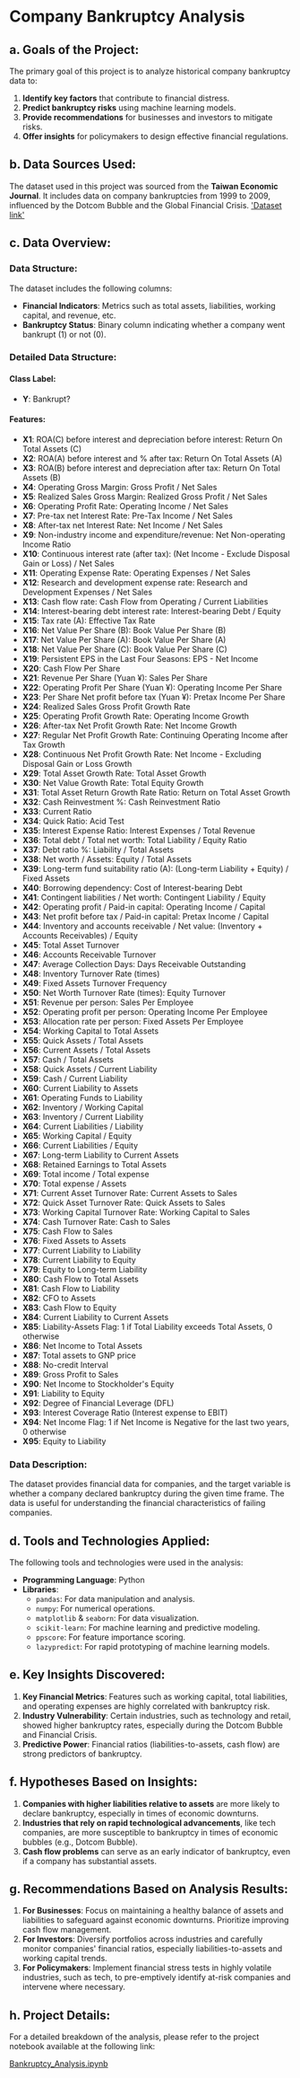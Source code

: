 # Company Bankruptcy Analysis

## a. Goals of the Project:
The primary goal of this project is to analyze historical company bankruptcy data to:
1. **Identify key factors** that contribute to financial distress.
2. **Predict bankruptcy risks** using machine learning models.
3. **Provide recommendations** for businesses and investors to mitigate risks.
4. **Offer insights** for policymakers to design effective financial regulations.

## b. Data Sources Used:
The dataset used in this project was sourced from the **Taiwan Economic Journal**. It includes data on company bankruptcies from 1999 to 2009, influenced by the Dotcom Bubble and the Global Financial Crisis.
['Dataset link'](https://www.kaggle.com/datasets/fedesoriano/company-bankruptcy-prediction)

## c. Data Overview:
### Data Structure:
The dataset includes the following columns:
- **Financial Indicators**: Metrics such as total assets, liabilities, working capital, and revenue, etc.
- **Bankruptcy Status**: Binary column indicating whether a company went bankrupt (1) or not (0).

### Detailed Data Structure:

#### Class Label:
- **Y**: Bankrupt?
#### Features:
- **X1**: ROA(C) before interest and depreciation before interest: Return On Total Assets (C)
- **X2**: ROA(A) before interest and % after tax: Return On Total Assets (A)
- **X3**: ROA(B) before interest and depreciation after tax: Return On Total Assets (B)
- **X4**: Operating Gross Margin: Gross Profit / Net Sales
- **X5**: Realized Sales Gross Margin: Realized Gross Profit / Net Sales
- **X6**: Operating Profit Rate: Operating Income / Net Sales
- **X7**: Pre-tax net Interest Rate: Pre-Tax Income / Net Sales
- **X8**: After-tax net Interest Rate: Net Income / Net Sales
- **X9**: Non-industry income and expenditure/revenue: Net Non-operating Income Ratio
- **X10**: Continuous interest rate (after tax): (Net Income - Exclude Disposal Gain or Loss) / Net Sales
- **X11**: Operating Expense Rate: Operating Expenses / Net Sales
- **X12**: Research and development expense rate: Research and Development Expenses / Net Sales
- **X13**: Cash flow rate: Cash Flow from Operating / Current Liabilities
- **X14**: Interest-bearing debt interest rate: Interest-bearing Debt / Equity
- **X15**: Tax rate (A): Effective Tax Rate
- **X16**: Net Value Per Share (B): Book Value Per Share (B)
- **X17**: Net Value Per Share (A): Book Value Per Share (A)
- **X18**: Net Value Per Share (C): Book Value Per Share (C)
- **X19**: Persistent EPS in the Last Four Seasons: EPS - Net Income
- **X20**: Cash Flow Per Share
- **X21**: Revenue Per Share (Yuan ¥): Sales Per Share
- **X22**: Operating Profit Per Share (Yuan ¥): Operating Income Per Share
- **X23**: Per Share Net profit before tax (Yuan ¥): Pretax Income Per Share
- **X24**: Realized Sales Gross Profit Growth Rate
- **X25**: Operating Profit Growth Rate: Operating Income Growth
- **X26**: After-tax Net Profit Growth Rate: Net Income Growth
- **X27**: Regular Net Profit Growth Rate: Continuing Operating Income after Tax Growth
- **X28**: Continuous Net Profit Growth Rate: Net Income - Excluding Disposal Gain or Loss Growth
- **X29**: Total Asset Growth Rate: Total Asset Growth
- **X30**: Net Value Growth Rate: Total Equity Growth
- **X31**: Total Asset Return Growth Rate Ratio: Return on Total Asset Growth
- **X32**: Cash Reinvestment %: Cash Reinvestment Ratio
- **X33**: Current Ratio
- **X34**: Quick Ratio: Acid Test
- **X35**: Interest Expense Ratio: Interest Expenses / Total Revenue
- **X36**: Total debt / Total net worth: Total Liability / Equity Ratio
- **X37**: Debt ratio %: Liability / Total Assets
- **X38**: Net worth / Assets: Equity / Total Assets
- **X39**: Long-term fund suitability ratio (A): (Long-term Liability + Equity) / Fixed Assets
- **X40**: Borrowing dependency: Cost of Interest-bearing Debt
- **X41**: Contingent liabilities / Net worth: Contingent Liability / Equity
- **X42**: Operating profit / Paid-in capital: Operating Income / Capital
- **X43**: Net profit before tax / Paid-in capital: Pretax Income / Capital
- **X44**: Inventory and accounts receivable / Net value: (Inventory + Accounts Receivables) / Equity
- **X45**: Total Asset Turnover
- **X46**: Accounts Receivable Turnover
- **X47**: Average Collection Days: Days Receivable Outstanding
- **X48**: Inventory Turnover Rate (times)
- **X49**: Fixed Assets Turnover Frequency
- **X50**: Net Worth Turnover Rate (times): Equity Turnover
- **X51**: Revenue per person: Sales Per Employee
- **X52**: Operating profit per person: Operating Income Per Employee
- **X53**: Allocation rate per person: Fixed Assets Per Employee
- **X54**: Working Capital to Total Assets
- **X55**: Quick Assets / Total Assets
- **X56**: Current Assets / Total Assets
- **X57**: Cash / Total Assets
- **X58**: Quick Assets / Current Liability
- **X59**: Cash / Current Liability
- **X60**: Current Liability to Assets
- **X61**: Operating Funds to Liability
- **X62**: Inventory / Working Capital
- **X63**: Inventory / Current Liability
- **X64**: Current Liabilities / Liability
- **X65**: Working Capital / Equity
- **X66**: Current Liabilities / Equity
- **X67**: Long-term Liability to Current Assets
- **X68**: Retained Earnings to Total Assets
- **X69**: Total income / Total expense
- **X70**: Total expense / Assets
- **X71**: Current Asset Turnover Rate: Current Assets to Sales
- **X72**: Quick Asset Turnover Rate: Quick Assets to Sales
- **X73**: Working Capital Turnover Rate: Working Capital to Sales
- **X74**: Cash Turnover Rate: Cash to Sales
- **X75**: Cash Flow to Sales
- **X76**: Fixed Assets to Assets
- **X77**: Current Liability to Liability
- **X78**: Current Liability to Equity
- **X79**: Equity to Long-term Liability
- **X80**: Cash Flow to Total Assets
- **X81**: Cash Flow to Liability
- **X82**: CFO to Assets
- **X83**: Cash Flow to Equity
- **X84**: Current Liability to Current Assets
- **X85**: Liability-Assets Flag: 1 if Total Liability exceeds Total Assets, 0 otherwise
- **X86**: Net Income to Total Assets
- **X87**: Total assets to GNP price
- **X88**: No-credit Interval
- **X89**: Gross Profit to Sales
- **X90**: Net Income to Stockholder's Equity
- **X91**: Liability to Equity
- **X92**: Degree of Financial Leverage (DFL)
- **X93**: Interest Coverage Ratio (Interest expense to EBIT)
- **X94**: Net Income Flag: 1 if Net Income is Negative for the last two years, 0 otherwise
- **X95**: Equity to Liability

### Data Description:
The dataset provides financial data for companies, and the target variable is whether a company declared bankruptcy during the given time frame. The data is useful for understanding the financial characteristics of failing companies.

## d. Tools and Technologies Applied:
The following tools and technologies were used in the analysis:
- **Programming Language**: Python
- **Libraries**:
  - `pandas`: For data manipulation and analysis.
  - `numpy`: For numerical operations.
  - `matplotlib` & `seaborn`: For data visualization.
  - `scikit-learn`: For machine learning and predictive modeling.
  - `ppscore`: For feature importance scoring.
  - `lazypredict`: For rapid prototyping of machine learning models.

## e. Key Insights Discovered:
1. **Key Financial Metrics**: Features such as working capital, total liabilities, and operating expenses are highly correlated with bankruptcy risk.
2. **Industry Vulnerability**: Certain industries, such as technology and retail, showed higher bankruptcy rates, especially during the Dotcom Bubble and Financial Crisis.
3. **Predictive Power**: Financial ratios (liabilities-to-assets, cash flow) are strong predictors of bankruptcy.

## f. Hypotheses Based on Insights:
1. **Companies with higher liabilities relative to assets** are more likely to declare bankruptcy, especially in times of economic downturns.
2. **Industries that rely on rapid technological advancements**, like tech companies, are more susceptible to bankruptcy in times of economic bubbles (e.g., Dotcom Bubble).  
3. **Cash flow problems** can serve as an early indicator of bankruptcy, even if a company has substantial assets.

## g. Recommendations Based on Analysis Results:
1. **For Businesses**: Focus on maintaining a healthy balance of assets and liabilities to safeguard against economic downturns. Prioritize improving cash flow management.
2. **For Investors**: Diversify portfolios across industries and carefully monitor companies' financial ratios, especially liabilities-to-assets and working capital trends.
3. **For Policymakers**: Implement financial stress tests in highly volatile industries, such as tech, to pre-emptively identify at-risk companies and intervene where necessary.

## h. Project Details:

For a detailed breakdown of the analysis, please refer to the project notebook available at the following link:

[Bankruptcy_Analysis.ipynb](https://github.com/perryfalcon0410/Bankruptcy-Analysis/blob/main/Bankruptcy_Analysis.ipynb)
